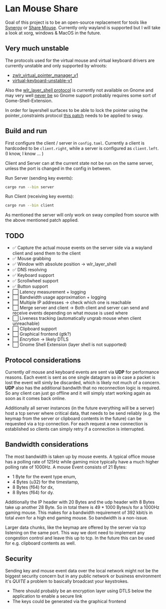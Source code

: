 # Lan Mouse Share
Goal of this project is to be an open-source replacement for tools like [Synergy](https://symless.com/synergy) or [Share Mouse](https://www.sharemouse.com/de/).
Currently only wayland is supported but I will take a look at xorg, windows & MacOS in the future.

## Very much unstable
The protocols used for the virtual mouse and virtual keyboard drivers are currently unstable and only supported by wlroots:
- [zwlr\_virtual\_pointer\_manager\_v1](wlr-virtual-pointer-unstable-v1)
- [virtual-keyboard-unstable-v1](https://wayland.app/protocols/virtual-keyboard-unstable-v1)

Also the [wlr_layer_shell protocol](https://wayland.app/protocols/wlr-layer-shell-unstable-v1) is currently not available on Gnome and may very well [never be](https://gitlab.gnome.org/GNOME/gnome-shell/-/issues/1141) so Gnome support probably requires some sort of Gome-Shell-Extension.

In order for layershell surfaces to be able to lock the pointer using the pointer\_constraints protocol [this patch](https://github.com/swaywm/sway/pull/7178) needs to be applied to sway.

## Build and run
First configure the client / server in `config.toml`.
Currently a client is hardcoded to be `client.right`, while a server is configured as `client.left`.
(I know, I know ... )

Client and Server can at the current state not be run on the same server, unless the port is changed in the config in between.

Run Server (sending key events):
```sh
cargo run --bin server
```

Run Client (receiving key events):
```sh
cargo run --bin client
```

As mentioned the server will only work on sway compiled from source with the above mentioned patch applied.

## TODO
- :white_check_mark: Capture the actual mouse events on the server side via a wayland client and send them to the client
- :white_check_mark: Mouse grabbing
- :white_check_mark: Window with absolute position -> wlr\_layer\_shell
- :white_check_mark: DNS resolving
- :white_check_mark: Keyboard support
- :white_check_mark: Scrollwheel support
- :white_check_mark: Button support
- :white_large_square: Latency measurement + logging
- :white_large_square: Bandwidth usage approximation + logging
- :white_large_square: Multiple IP addresses -> check which one is reachable
- :white_large_square: Merge server and client -> Both client and server can send and receive events depending on what mouse is used where
- :white_large_square: Liveness tracking (automatically ungrab mouse when client unreachable)
- :white_large_square: Clipboard support
- :white_large_square: Graphical frontend (gtk?)
- :white_large_square: *Encrytion* -> likely DTLS
- :white_large_square: Gnome Shell Extension (layer shell is not supported)

## Protocol considerations
Currently *all* mouse and keyboard events are sent via **UDP** for performance reasons.
Each event is sent as one single datagram so in case a packet is lost the event will simly be discarded, which is likely not much of a concern.
**UDP** also has the additional bandwith that no reconnection logic is required.
So any client can just go offline and it will simply start working again as soon as it comes back online.

Additionally all server instances (in the future everything will be a server) host a tcp server where critical data, that needs to be send reliably (e.g. the keymap from the server or clipboard contents in the future) can be requested via a tcp connection.
For each request a new connection is established so clients can simply retry if a connection is interrupted.

## Bandwidth considerations
The most bandwidth is taken up by mouse events. A typical office mouse has a polling rate of 125Hz
while gaming mice typically have a much higher polling rate of 1000Hz.
A mouse Event consists of 21 Bytes:
- 1 Byte for the event type enum,
- 4 Bytes (u32) for the timestamp,
- 8 Bytes (f64) for dx,
- 8 Bytes (f64) for dy.

Additionally the IP header with 20 Bytes and the udp header with 8 Bytes take up another 28 Byte.
So in total there is 49 * 1000 Bytes/s for a 1000Hz gaming mouse.
This makes for a bandwidth requirement of 392 kbit/s in total _even_ for a high end gaming mouse.
So bandwidth is a non-issue.

Larger data chunks, like the keymap are offered by the server via tcp listening on the same port.
This way we dont need to implement any congestion control and leave this up to tcp.
In the future this can be used for e.g. clipboard contents as well.


## Security
Sending key and mouse event data over the local network might not be the biggest security concern but in any public network or business environment it's *QUITE* a problem to basically broadcast your keystrokes.
- There should probably be an encryption layer using DTLS below the application to enable a secure link
- The keys could be generated via the graphical frontend

